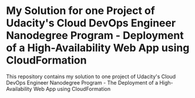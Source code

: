 # My Solution for one Project of Udacity's Cloud DevOps Engineer Nanodegree Program - Deployment of a High-Availability Web App using CloudFormation
This repository contains my solution to one project of Udacity's Cloud DevOps Engineer Nanodegree Program - The Deployment of a High-Availability Web App using CloudFormation
